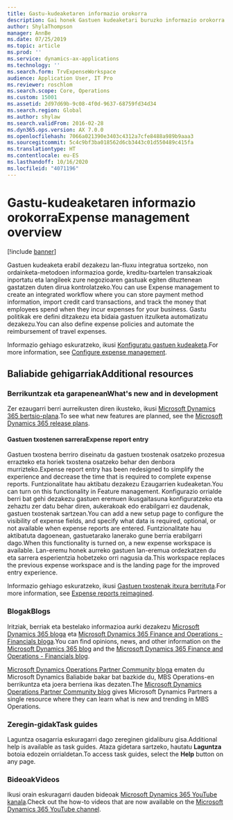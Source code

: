 ```yaml
---
title: Gastu-kudeaketaren informazio orokorra
description: Gai honek Gastuen kudeaketari buruzko informazio orokorra eta baliabide osagarrietarako estekak eskaintzen ditu. Gastuen kudeaketa erabil dezakezu lan-fluxu integratua sortzeko, non ordainketa-metodoen informazioa gorde, kreditu-txartelen transakzioak inportatu eta langileek zure negozioaren gastuak egiten dituztenean gastatzen duten dirua kontrolatzeko.
author: ShylaThompson
manager: AnnBe
ms.date: 07/25/2019
ms.topic: article
ms.prod: ''
ms.service: dynamics-ax-applications
ms.technology: ''
ms.search.form: TrvExpenseWorkspace
audience: Application User, IT Pro
ms.reviewer: roschlom
ms.search.scope: Core, Operations
ms.custom: 15001
ms.assetid: 2d97d69b-9c08-4f0d-9637-68759fd34d34
ms.search.region: Global
ms.author: shylaw
ms.search.validFrom: 2016-02-28
ms.dyn365.ops.version: AX 7.0.0
ms.openlocfilehash: 7066a021390e3403c4312a7cfe8488a989b9aaa3
ms.sourcegitcommit: 5c4c9bf3ba018562d6cb3443c01d550489c415fa
ms.translationtype: HT
ms.contentlocale: eu-ES
ms.lasthandoff: 10/16/2020
ms.locfileid: "4071196"
---
```

# <a name="expense-management-overview"></a><span data-ttu-id="87fc0-104">Gastu-kudeaketaren informazio orokorra</span><span class="sxs-lookup"><span data-stu-id="87fc0-104">Expense management overview</span></span>

[!include [banner](../includes/banner.md)]

<span data-ttu-id="87fc0-105">Gastuen kudeaketa erabil dezakezu lan-fluxu integratua sortzeko, non ordainketa-metodoen informazioa gorde, kreditu-txartelen transakzioak inportatu eta langileek zure negozioaren gastuak egiten dituztenean gastatzen duten dirua kontrolatzeko.</span><span class="sxs-lookup"><span data-stu-id="87fc0-105">You can use Expense management to create an integrated workflow where you can store payment method information, import credit card transactions, and track the money that employees spend when they incur expenses for your business.</span></span> <span data-ttu-id="87fc0-106">Gastu politikak ere defini ditzakezu eta bidaia gastuen itzulketa automatizatu dezakezu.</span><span class="sxs-lookup"><span data-stu-id="87fc0-106">You can also define expense policies and automate the reimbursement of travel expenses.</span></span>

<span data-ttu-id="87fc0-107">Informazio gehiago eskuratzeko, ikusi [Konfiguratu gastuen kudeaketa](plan-expense-management.md).</span><span class="sxs-lookup"><span data-stu-id="87fc0-107">For more information, see [Configure expense management](plan-expense-management.md).</span></span>

## <a name="additional-resources"></a><span data-ttu-id="87fc0-108">Baliabide gehigarriak</span><span class="sxs-lookup"><span data-stu-id="87fc0-108">Additional resources</span></span>

### <a name="whats-new-and-in-development"></a><span data-ttu-id="87fc0-109">Berrikuntzak eta garapenean</span><span class="sxs-lookup"><span data-stu-id="87fc0-109">What's new and in development</span></span>

<span data-ttu-id="87fc0-110">Zer ezaugarri berri aurreikusten diren ikusteko, ikusi [Microsoft Dynamics 365 bertsio-plana](https://go.microsoft.com/fwlink/?linkid=2010158).</span><span class="sxs-lookup"><span data-stu-id="87fc0-110">To see what new features are planned, see the [Microsoft Dynamics 365 release plans](https://go.microsoft.com/fwlink/?linkid=2010158).</span></span>

#### <a name="expense-report-entry"></a><span data-ttu-id="87fc0-111">Gastuen txostenen sarrera</span><span class="sxs-lookup"><span data-stu-id="87fc0-111">Expense report entry</span></span>

<span data-ttu-id="87fc0-112">Gastuen txostena berriro diseinatu da gastuen txostenak osatzeko prozesua errazteko eta horiek txostena osatzeko behar den denbora murrizteko.</span><span class="sxs-lookup"><span data-stu-id="87fc0-112">Expense report entry has been redesigned to simplify the experience and decrease the time that is required to complete expense reports.</span></span> <span data-ttu-id="87fc0-113">Funtzionalitate hau aktibatu dezakezu Ezaugarrien kudeaketan.</span><span class="sxs-lookup"><span data-stu-id="87fc0-113">You can turn on this functionality in Feature management.</span></span> <span data-ttu-id="87fc0-114">Konfigurazio orrialde berri bat gehi dezakezu gastuen eremuen ikusgaitasuna konfiguratzeko eta zehaztu zer datu behar diren, aukerakoak edo erabilgarri ez daudenak, gastuen txostenak sartzean.</span><span class="sxs-lookup"><span data-stu-id="87fc0-114">You can add a new setup page to configure the visibility of expense fields, and specify what data is required, optional, or not available when expense reports are entered.</span></span> <span data-ttu-id="87fc0-115">Funtzionalitate hau aktibatuta dagoenean, gastuetarako lanerako gune berria erabilgarri dago.</span><span class="sxs-lookup"><span data-stu-id="87fc0-115">When this functionality is turned on, a new expense workspace is available.</span></span> <span data-ttu-id="87fc0-116">Lan-eremu honek aurreko gastuen lan-eremua ordezkatzen du eta sarrera esperientzia hobetzeko orri nagusia da.</span><span class="sxs-lookup"><span data-stu-id="87fc0-116">This workspace replaces the previous expense workspace and is the landing page for the improved entry experience.</span></span>

<span data-ttu-id="87fc0-117">Informazio gehiago eskuratzeko, ikusi [Gastuen txostenak itxura berrituta](ExpenseWorkspaceNew.md).</span><span class="sxs-lookup"><span data-stu-id="87fc0-117">For more information, see [Expense reports reimagined](ExpenseWorkspaceNew.md).</span></span>

### <a name="blogs"></a><span data-ttu-id="87fc0-118">Blogak</span><span class="sxs-lookup"><span data-stu-id="87fc0-118">Blogs</span></span>

<span data-ttu-id="87fc0-119">Iritziak, berriak eta bestelako informazioa aurki dezakezu [Microsoft Dynamics 365 bloga](https://community.dynamics.com/b/msftdynamicsblog?c=Enterprise) eta [Microsoft Dynamics 365 Finance and Operations - Financials bloga](https://community.dynamics.com/365/financeandoperations/b/financials).</span><span class="sxs-lookup"><span data-stu-id="87fc0-119">You can find opinions, news, and other information on the [Microsoft Dynamics 365 blog](https://community.dynamics.com/b/msftdynamicsblog?c=Enterprise) and the [Microsoft Dynamics 365 Finance and Operations - Financials blog](https://community.dynamics.com/365/financeandoperations/b/financials).</span></span>

<span data-ttu-id="87fc0-120">[Microsoft Dynamics Operations Partner Community bloga](https://community.dynamics.com/partner/b/operationspartnercommunityblog) ematen du Microsoft Dynamics Baliabide bakar bat bazkide du, MBS Operations-en berrikuntza eta joera berriena ikas dezaten.</span><span class="sxs-lookup"><span data-stu-id="87fc0-120">The [Microsoft Dynamics Operations Partner Community blog](https://community.dynamics.com/partner/b/operationspartnercommunityblog) gives Microsoft Dynamics Partners a single resource where they can learn what is new and trending in MBS Operations.</span></span>

### <a name="task-guides"></a><span data-ttu-id="87fc0-121">Zeregin-gidak</span><span class="sxs-lookup"><span data-stu-id="87fc0-121">Task guides</span></span>

<span data-ttu-id="87fc0-122">Laguntza osagarria eskuragarri dago zereginen gidaliburu gisa.</span><span class="sxs-lookup"><span data-stu-id="87fc0-122">Additional help is available as task guides.</span></span> <span data-ttu-id="87fc0-123">Ataza gidetara sartzeko, hautatu **Laguntza** botoia edozein orrialdetan.</span><span class="sxs-lookup"><span data-stu-id="87fc0-123">To access task guides, select the **Help** button on any page.</span></span>

### <a name="videos"></a><span data-ttu-id="87fc0-124">Bideoak</span><span class="sxs-lookup"><span data-stu-id="87fc0-124">Videos</span></span>

<span data-ttu-id="87fc0-125">Ikusi orain eskuragarri dauden bideoak [Microsoft Dynamics 365 YouTube kanala](https://www.youtube.com/channel/UCJGCg4rB3QSs8y_1FquelBQ).</span><span class="sxs-lookup"><span data-stu-id="87fc0-125">Check out the how-to videos that are now available on the [Microsoft Dynamics 365 YouTube channel](https://www.youtube.com/channel/UCJGCg4rB3QSs8y_1FquelBQ).</span></span>

